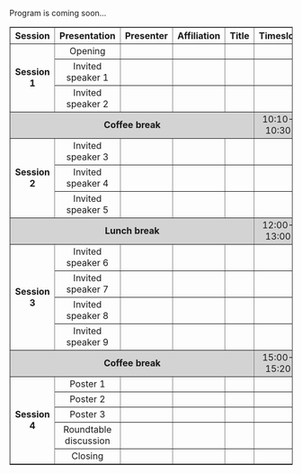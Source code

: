 Program is coming soon...

<table border="1" cellspacing="0" cellpadding="6" style="border-collapse: collapse; text-align:center; width:100%;">
  <tr>
    <th>Session</th>
    <th>Presentation</th>
    <th>Presenter</th>
    <th>Affiliation</th>
    <th>Title</th>
    <th>Timeslot</th>
  </tr>
  <tr>
    <td rowspan="3"><b>Session 1</b></td>
    <td>Opening</td><td></td><td></td><td></td><td></td>
  </tr>
  <tr>
    <td>Invited speaker 1</td>
    <td></td>
    <td></td>
    <td></td>
    <td></td>
  </tr>
  <tr>
    <td>Invited speaker 2</td><td></td><td></td><td></td><td></td>
  </tr>
  <tr style="background-color:lightgrey;">
    <td colspan="5"><b>Coffee break</b><td>10:10-10:30</td></td>
  </tr>
  <tr>
    <td rowspan="3"><b>Session 2</b></td>
    <td>Invited speaker 3</td><td></td><td></td><td></td><td></td>
  </tr>
  <tr>
    <td>Invited speaker 4</td><td></td><td></td><td></td><td></td>
  </tr>
  <tr>
    <td>Invited speaker 5</td><td></td><td></td><td></td><td></td>
  </tr>
 <tr style="background-color:lightgrey;">
    <td colspan="5"><b>Lunch break</b><td>12:00-13:00</td></td>
  </tr>
  <tr>
    <td rowspan="4"><b>Session 3</b></td>
    <td>Invited speaker 6</td><td></td><td></td><td></td><td></td>
  </tr>
  <tr>
    <td>Invited speaker 7</td><td></td><td></td><td></td><td></td>
  </tr>
  <tr>
    <td>Invited speaker 8</td><td></td><td></td><td></td><td></td>
  </tr>
  <tr>
    <td>Invited speaker 9</td><td></td><td></td><td></td><td></td>
  </tr>
 <tr style="background-color:lightgrey;">
    <td colspan="5"><b>Coffee break</b><td>15:00-15:20</td></td>
  </tr>
  <tr>
    <td rowspan="5"><b>Session 4</b></td>
    <td>Poster 1</td><td></td><td></td><td></td><td></td>
  </tr>
  <tr>
    <td>Poster 2</td><td></td><td></td><td></td><td></td>
  </tr>
  <tr>
    <td>Poster 3</td><td></td><td></td><td></td><td></td>
  </tr>
  <tr>
    <td>Roundtable discussion</td><td></td><td></td><td></td><td></td>
  </tr>
  <tr>
    <td>Closing</td><td></td><td></td><td></td><td></td>
  </tr>
</table>



